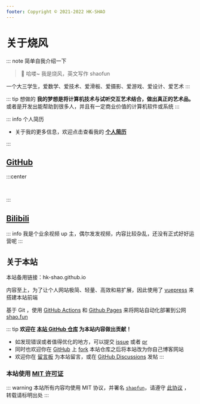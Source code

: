 ```yaml
---
footer: Copyright © 2021-2022 HK-SHAO
---
```


# 关于烧风

::: note 简单自我介绍一下
> 👋 哈喽~ 我是烧风，英文写作 shaofun  

一个大三学生，爱数学、爱技术、爱滑板、爱摄影、爱游戏、爱设计、爱艺术
:::

::: tip 想做的
**我的梦想是将计算机技术与试听交互艺术结合，做出真正的艺术品。** 或者是开发出能帮助到很多人，并且有一定商业价值的计算机软件或系统
:::

::: info 个人简历

- 关于我的更多信息，欢迎点击查看我的 [**个人简历**](/resume/)

:::

## [GitHub](https://github.com/HK-SHAO)

:::center

<p>
    <img src="https://cdn.jsdelivr.net/gh/HK-SHAO/github-stats/generated/overview.svg#gh-dark-mode-only" alt="" loading="lazy" class="medium-zoom-image" data-mode="darkmode-only">
    <img src="https://cdn.jsdelivr.net/gh/HK-SHAO/github-stats/generated/overview.svg#gh-light-mode-only" alt="" loading="lazy" class="medium-zoom-image" data-mode="lightmode-only">
    <img src="https://cdn.jsdelivr.net/gh/HK-SHAO/github-stats/generated/languages.svg#gh-dark-mode-only" alt="" loading="lazy" class="medium-zoom-image" data-mode="darkmode-only">
    <img src="https://cdn.jsdelivr.net/gh/HK-SHAO/github-stats/generated/languages.svg#gh-light-mode-only" alt="" loading="lazy" class="medium-zoom-image" data-mode="lightmode-only">
</p>

:::

## [Bilibili](https://space.bilibili.com/24046148)

::: info
我是个业余视频 up 主，偶尔发发视频，内容比较杂乱，还没有正式好好运营呢
:::

## 关于本站

本站备用链接：hk-shao.github.io  

内容至上，为了让个人网站极简、轻量、高效和易扩展，因此使用了 [vuepress](https://v2.vuepress.vuejs.org/zh/) 来搭建本站前端  

基于 Git ，使用 [GitHub Actions](https://docs.github.com/cn/actions) 和 [Github Pages](https://docs.github.com/cn/pages) 来将网站自动化部署到公网 [shao.fun](//shao.fun/)

::: tip
**欢迎在 [本站 GitHub 仓库](https://github.com/HK-SHAO/HK-SHAO.github.io) 为本站内容做出贡献！**

- 如发现错误或者值得优化的地方，可以提交 [issue](https://github.com/HK-SHAO/HK-SHAO.github.io/issues) 或者 [pr](https://github.com/HK-SHAO/HK-SHAO.github.io/pulls)
- 同时也欢迎你在 [GitHub](https://github.com/HK-SHAO/HK-SHAO.github.io) 上 [fork](https://github.com/HK-SHAO/HK-SHAO.github.io/fork) 本站仓库之后将本站改为你自己博客网站
- 欢迎你在 [留言板](/board/) 为本站留言，或在 [GitHub Discussions](https://github.com/HK-SHAO/HK-SHAO.github.io/discussions) 发帖
:::

### 本站使用 [MIT 许可证](/LICENSE.md)

::: warning
本站所有内容均使用 MIT 协议，并署名 [`shaofun`](//shao.fun)，请遵守 [此协议](/LICENSE.md) ，转载请标明出处
:::